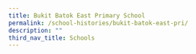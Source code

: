 ```yaml
---
title: Bukit Batok East Primary School
permalink: /school-histories/bukit-batok-east-pri/
description: ""
third_nav_title: Schools
---
```


